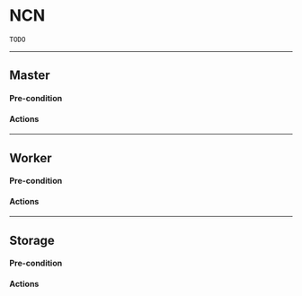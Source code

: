 # NCN

`TODO`

---

## Master

#### Pre-condition

#### Actions

---

## Worker

#### Pre-condition

#### Actions

---

## Storage

#### Pre-condition

#### Actions
